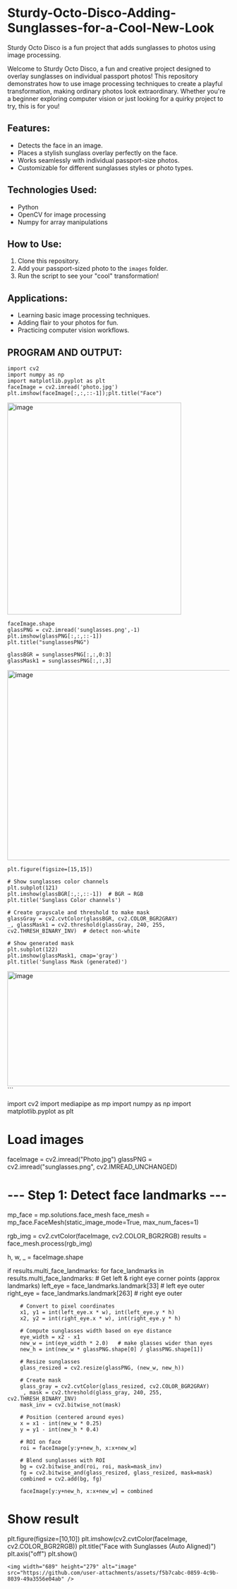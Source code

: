 # Sturdy-Octo-Disco-Adding-Sunglasses-for-a-Cool-New-Look

Sturdy Octo Disco is a fun project that adds sunglasses to photos using image processing.

Welcome to Sturdy Octo Disco, a fun and creative project designed to overlay sunglasses on individual passport photos! This repository demonstrates how to use image processing techniques to create a playful transformation, making ordinary photos look extraordinary. Whether you're a beginner exploring computer vision or just looking for a quirky project to try, this is for you!

## Features:
- Detects the face in an image.
- Places a stylish sunglass overlay perfectly on the face.
- Works seamlessly with individual passport-size photos.
- Customizable for different sunglasses styles or photo types.

## Technologies Used:
- Python
- OpenCV for image processing
- Numpy for array manipulations

## How to Use:
1. Clone this repository.
2. Add your passport-sized photo to the `images` folder.
3. Run the script to see your "cool" transformation!

## Applications:
- Learning basic image processing techniques.
- Adding flair to your photos for fun.
- Practicing computer vision workflows.

## PROGRAM AND OUTPUT:
```
import cv2
import numpy as np
import matplotlib.pyplot as plt
faceImage = cv2.imread('photo.jpg')
plt.imshow(faceImage[:,:,::-1]);plt.title("Face")
```
<img width="394" height="481" alt="image" src="https://github.com/user-attachments/assets/7f408ac2-431b-4703-92a1-7ea52c3f3dc0" />

```
faceImage.shape
glassPNG = cv2.imread('sunglasses.png',-1)
plt.imshow(glassPNG[:,:,::-1])
plt.title("sunglassesPNG")

glassBGR = sunglassesPNG[:,:,0:3]
glassMask1 = sunglassesPNG[:,:,3]
```
<img width="554" height="431" alt="image" src="https://github.com/user-attachments/assets/fc7ce961-0acc-41b9-b2d9-c591f072b125" />

```
plt.figure(figsize=[15,15])

# Show sunglasses color channels
plt.subplot(121)
plt.imshow(glassBGR[:,:,::-1])  # BGR → RGB
plt.title('Sunglass Color channels')

# Create grayscale and threshold to make mask
glassGray = cv2.cvtColor(glassBGR, cv2.COLOR_BGR2GRAY)
_, glassMask1 = cv2.threshold(glassGray, 240, 255, cv2.THRESH_BINARY_INV)  # detect non-white

# Show generated mask
plt.subplot(122)
plt.imshow(glassMask1, cmap='gray')
plt.title('Sunglass Mask (generated)')

```
<img width="676" height="261" alt="image" src="https://github.com/user-attachments/assets/1fb14941-12fe-4507-a2f9-630118ea8dac" />
```

import cv2
import mediapipe as mp
import numpy as np
import matplotlib.pyplot as plt

# Load images
faceImage = cv2.imread("Photo.jpg")
glassPNG = cv2.imread("sunglasses.png", cv2.IMREAD_UNCHANGED)


# --- Step 1: Detect face landmarks ---
mp_face = mp.solutions.face_mesh
face_mesh = mp_face.FaceMesh(static_image_mode=True, max_num_faces=1)

rgb_img = cv2.cvtColor(faceImage, cv2.COLOR_BGR2RGB)
results = face_mesh.process(rgb_img)

h, w, _ = faceImage.shape

if results.multi_face_landmarks:
    for face_landmarks in results.multi_face_landmarks:
        # Get left & right eye corner points (approx landmarks)
        left_eye = face_landmarks.landmark[33]   # left eye outer
        right_eye = face_landmarks.landmark[263] # right eye outer

        # Convert to pixel coordinates
        x1, y1 = int(left_eye.x * w), int(left_eye.y * h)
        x2, y2 = int(right_eye.x * w), int(right_eye.y * h)

        # Compute sunglasses width based on eye distance
        eye_width = x2 - x1
        new_w = int(eye_width * 2.0)   # make glasses wider than eyes
        new_h = int(new_w * glassPNG.shape[0] / glassPNG.shape[1])

        # Resize sunglasses
        glass_resized = cv2.resize(glassPNG, (new_w, new_h))

        # Create mask
        glass_gray = cv2.cvtColor(glass_resized, cv2.COLOR_BGR2GRAY)
        _, mask = cv2.threshold(glass_gray, 240, 255, cv2.THRESH_BINARY_INV)
        mask_inv = cv2.bitwise_not(mask)

        # Position (centered around eyes)
        x = x1 - int(new_w * 0.25)
        y = y1 - int(new_h * 0.4)

        # ROI on face
        roi = faceImage[y:y+new_h, x:x+new_w]

        # Blend sunglasses with ROI
        bg = cv2.bitwise_and(roi, roi, mask=mask_inv)
        fg = cv2.bitwise_and(glass_resized, glass_resized, mask=mask)
        combined = cv2.add(bg, fg)

        faceImage[y:y+new_h, x:x+new_w] = combined

# Show result
plt.figure(figsize=[10,10])
plt.imshow(cv2.cvtColor(faceImage, cv2.COLOR_BGR2RGB))
plt.title("Face with Sunglasses (Auto Aligned)")
plt.axis("off")
plt.show()

```
<img width="689" height="279" alt="image" src="https://github.com/user-attachments/assets/f5b7cabc-0859-4c9b-8039-49a3556e04ab" />
